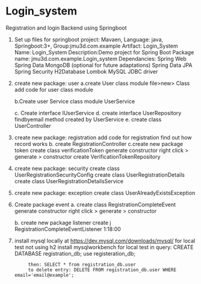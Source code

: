 # Login_system
Registration and login  Backend using  Springboot

1. Set up files for springboot
   project: Mavaen, Language: java, Springboot:3+, 
   Group:jmu3d.com.example
   Artifact: Login_System
   Name: Login_System
   Description:Demo project for Spring Boot
   Package name: jmu3d.com.example.Login_system
   Dependancies:
        Spring Web
        Spring Data MongoDB (optional for future adaptations)
        Spring Data JPA
        Spring Security
        H2Database
        Lombok
        MySQL JDBC driver
2. create new package: user
    a.create User class module  file>new> Class
        add code for user class module
     
    b.Create user Service class module
        UserService
            
    c. Create interface
        IUserService
    d. create interface
        UserRepository
            findbyemail method created by UserService
    e. create class UserController

3. create new package: registration
        add code for registration
        find out how record works
        b. create RegistrationController
        c.create new package token
            create class verificationToken
            generate constructor right click > generate > constructor
            create VerificationTokenRepository

4. create new package: security
    create class UserRegistrationSecurityConfig
    create class UserRegistrationDetails
    create class UserRegistrationDetailsService
5. create new package: exception
    create class UserAlreadyExistsException

6. Create package event
    a. create class RegistrationCompleteEvent
         generate constructor right click > generate > constructor

    b. create new package listener
       create j RegistrationCompleteEventListener
        1:18:00
7. install mysql locally  at https://dev.mysql.com/downloads/mysql/ for local test not using h2
        install  mysqlworkbench for local test
        in query:
            CREATE DATABASE registration_db;
            use registeration_db;

            then: SELECT * from registration_db.user
            to delete entry: DELETE FROM registration_db.user WHERE email='email@example';
